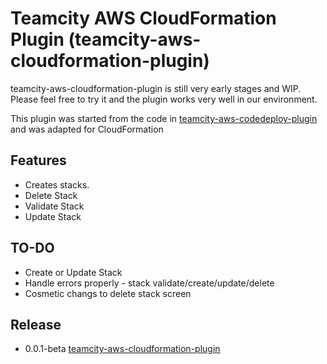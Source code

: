 # Teamcity AWS CloudFormation Plugin (teamcity-aws-cloudformation-plugin)

teamcity-aws-cloudformation-plugin is still very early stages and WIP. Please feel free to try it and the plugin works very well in our environment.

This plugin was started from the code in [teamcity-aws-codedeploy-plugin](https://github.com/JetBrains/teamcity-aws-codedeploy-plugin)
and was adapted for CloudFormation

## Features

* Creates stacks.
* Delete Stack
* Validate Stack
* Update Stack

## TO-DO

* Create or Update Stack
* Handle errors properly - stack validate/create/update/delete
* Cosmetic changs to delete stack screen

## Release

* 0.0.1-beta [teamcity-aws-cloudformation-plugin](https://github.com/sjey/teamcity-aws-cloudformation-plugin/releases/download/0.0.1-beta/team-aws-cloudformation-plugin.zip)

